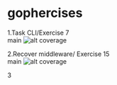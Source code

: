 # gophercises

1.Task CLI/Exercise 7<br>
main ![alt coverage](https://github.com/nehaind/gophercises/blob/master/exercise7/coverage.svg)<br>

2.Recover middleware/ Exercise 15 <br>
main ![alt coverage](https://github.com/nehaind/gophercises/blob/master/exercise15/coverage.svg)<br>

3
